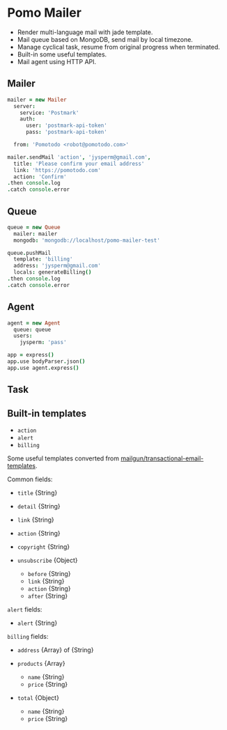 # Pomo Mailer

* Render multi-language mail with jade template.
* Mail queue based on MongoDB, send mail by local timezone.
* Manage cyclical task, resume from original progress when terminated.
* Built-in some useful templates.
* Mail agent using HTTP API.

## Mailer

```coffee
mailer = new Mailer
  server:
    service: 'Postmark'
    auth:
      user: 'postmark-api-token'
      pass: 'postmark-api-token'

  from: 'Pomotodo <robot@pomotodo.com>'

mailer.sendMail 'action', 'jysperm@gmail.com',
  title: 'Please confirm your email address'
  link: 'https://pomotodo.com'
  action: 'Confirm'
.then console.log
.catch console.error
```

## Queue

```coffee
queue = new Queue
  mailer: mailer
  mongodb: 'mongodb://localhost/pomo-mailer-test'

queue.pushMail
  template: 'billing'
  address: 'jysperm@gmail.com'
  locals: generateBilling()
.then console.log
.catch console.error
```

## Agent

```coffee
agent = new Agent
  queue: queue
  users:
    jysperm: 'pass'

app = express()
app.use bodyParser.json()
app.use agent.express()
```

## Task

## Built-in templates

* `action`
* `alert`
* `billing`

Some useful templates converted from [mailgun/transactional-email-templates](https://github.com/mailgun/transactional-email-templates).

Common fields:

* `title` {String}
* `detail` {String}
* `link` {String}
* `action` {String}
* `copyright` {String}

* `unsubscribe` {Object}

  * `before` {String}
  * `link` {String}
  * `action` {String}
  * `after` {String}

`alert` fields:

* `alert` {String}

`billing` fields:

* `address` {Array} of {String}
* `products` {Array}

  * `name` {String}
  * `price` {String}

* `total` {Object}

  * `name` {String}
  * `price` {String}
